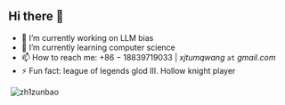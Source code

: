 ## Hi there 👋

- 🔭 I’m currently working on LLM bias
- 🌱 I’m currently learning computer science 
- 📫 How to reach me: $+86 - 18839719033$ | $xjtumqwang$ `at` $gmail.com$
- ⚡ Fun fact: league of legends glod Ⅲ. Hollow knight player 

<p>&nbsp;<img align="center" src="https://github-readme-stats.vercel.app/api?username=zh1zunbao&show_icons=true&theme=synthwave&locale=en" alt="zh1zunbao" /></p>
